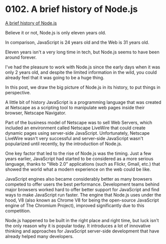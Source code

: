 # 0102. A brief history of Node.js

[A brief history of Node.js](https://nodejs.dev/learn/a-brief-history-of-nodejs)

Believe it or not, Node.js is only eleven years old.

In comparison, JavaScript is 24 years old and the Web is 31 years old.

Eleven years isn't a very long time in tech, but Node.js seems to have been around forever.

I've had the pleasure to work with Node.js since the early days when it was only 2 years old, and despite the limited information in the wild, you could already feel that it was going to be a huge thing.

In this post, we draw the big picture of Node.js in its history, to put things in perspective.

A little bit of history
JavaScript is a programming language that was created at Netscape as a scripting tool to manipulate web pages inside their browser, Netscape Navigator.

Part of the business model of Netscape was to sell Web Servers, which included an environment called Netscape LiveWire that could create dynamic pages using server-side JavaScript. Unfortunately, Netscape LiveWire wasn't very successful and server-side JavaScript wasn't popularized until recently, by the introduction of Node.js.

One key factor that led to the rise of Node.js was the timing. Just a few years earlier, JavaScript had started to be considered as a more serious language, thanks to "Web 2.0" applications (such as Flickr, Gmail, etc.) that showed the world what a modern experience on the web could be like.

JavaScript engines also became considerably better as many browsers competed to offer users the best performance. Development teams behind major browsers worked hard to offer better support for JavaScript and find ways to make JavaScript run faster. The engine that Node.js uses under the hood, V8 (also known as Chrome V8 for being the open-source JavaScript engine of The Chromium Project), improved significantly due to this competition.

Node.js happened to be built in the right place and right time, but luck isn't the only reason why it is popular today. It introduces a lot of innovative thinking and approaches for JavaScript server-side development that have already helped many developers.
